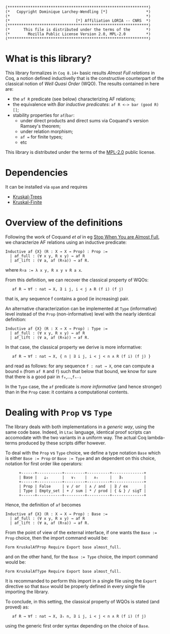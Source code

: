 ```
(**************************************************************)
(*   Copyright Dominique Larchey-Wendling [*]                 *)
(*                                                            *)
(*                             [*] Affiliation LORIA -- CNRS  *)
(**************************************************************)
(*      This file is distributed under the terms of the       *)
(*        Mozilla Public License Version 2.0, MPL-2.0         *)
(**************************************************************)
```

# What is this library?

This library formalizes in `Coq 8.14+` basic results _Almost Full relations_ in Coq,
a notion defined inductivelly that is the constructive counterpart of the classical
notion of _Well Quasi Order_ (WQO). The results contained in here are:
- the `af R` predicate (see below) characterizing AF relations;
- the equivalence with _Bar inductive predicates_: `af R <-> bar (good R) []`;
- stability properties for `af`/`bar`:
  - under direct products and direct sums via Coquand's version Ramsey's theorem;
  - under relation morphism;
  - `af =` for finite types;
  - etc
 
This library is distributed under the terms of the [MPL-2.0]() public license.

# Dependencies
It can be installed via `opam` and requires
- [Kruskal-Trees](https://github.com/DmxLarchey/Kruskal-Trees)
- [Kruskal-Finite](https://github.com/DmxLarchey/Kruskal-Finite)
  
# Overview of the definitions

Following the work of Coquand _et al_ in eg [Stop When You are Almost Full](),
we characterize AF relations using an inductive predicate:
```coq
Inductive af {X} (R : X → X → Prop) : Prop :=
  | af_full : (∀ x y, R x y) → af R
  | af_lift : (∀ a, af (R↑a)) → af R.
```
where `R↑a := λ x y, R x y ∨ R a x`.

From this definition, we can recover the classical property of WQOs:
```coq
   af R → ∀f : nat → X, ∃ i j, i < j ∧ R (f i) (f j)
```
that is, any sequence f contains a good (ie increasing) pair.

An alternative characterization can be implemented at `Type` (informative)
level instead of the `Prop` (non-informative) level with the nearly
identical definition:
```coq
Inductive af {X} (R : X → X → Prop) : Type :=
  | af_full : (∀ x y, R x y) → af R
  | af_lift : (∀ a, af (R↑a)) → af R.
```
In that case, the classical property we derive is more informative:
```coq
   af R → ∀f : nat → X, { n | ∃ i j, i < j < n ∧ R (f i) (f j) }
```
and read as follows: for any sequence `f : nat → X`, one can
compute a bound `n` (from `af R` and `f`) such that below that
bound, we know for sure that there is a good pair in `f₀`,...,`fₙ₋₁`

In the `Type` case, the `af` predicate is _more informative_ (and
hence stronger) than in the `Prop` case: it contains a computational
contents.

# Dealing with `Prop` vs `Type`

The library deals with both implementations in a _generic way_, using
the same code base. Indeed, in `Ltac` language, identical proof scripts
can accomodate with the two variants in a uniform way. The actual
Coq lambda-terms produced by these scripts differ however.

To deal with the `Prop` vs `Type` choice, we define a type notation
`Base` which is either `Base := Prop` or `Base := Type` and an
dependent on this choice, notation for first order like operators:
```
      +------+-----------+---------+----------+--------------+
      | Base |   ⊥ₜ      |   ∨ₜ    |   ∧ₜ     |   ∃ₜ         |
      +------+-----------+---------+----------+--------------+
      | Prop | False     | ∨ / or  | ∧ / and  | ∃ / ex       |
      | Type | Empty_set | + / sum | * / prod | { & } / sigT |
      +------+-----------+---------+----------+--------------+
```
Hence, the definition of `af` becomes
```coq
Inductive af {X} (R : X → X → Prop) : Base :=
  | af_full : (∀ x y, R x y) → af R
  | af_lift : (∀ a, af (R↑a)) → af R.
```

From the point of view of the external interface, if one wants
the `Base := Prop` choice, then the import command would be:
```coq
Form KruskalAfProp Require Export base almost_full.
```
and on the other hand, for the `Base := Type` choice, the import
command would be:
```coq
Form KruskalAfType Require Export base almost_full.
```

It is recommanded to perform this import in a single file using
the `Export` directive so that `Base` would be properly defined
in every single file importing the library.

To conclude, in this setting, the classical property of WQOs is
stated (and proved) as:
```coq
   af R → ∀f : nat → X, ∃ₜ n, ∃ i j, i < j < n ∧ R (f i) (f j)
```
using the generic first order syntax depending on the choice of `Base`.

